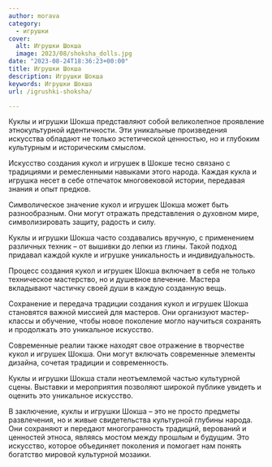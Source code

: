 ```yaml
---
author: morava
category:
  - игрушки
cover:
  alt: Игрушки Шокша
  image: 2023/08/shoksha_dolls.jpg
date: "2023-08-24T18:36:23+00:00"
title: Игрушки Шокша
description: Игрушки Шокша
keywords: Игрушки Шокша
url: /igrushki-shoksha/

---
```

Куклы и игрушки Шокша представляют собой великолепное проявление этнокультурной идентичности. Эти уникальные произведения искусства обладают не только эстетической ценностью, но и глубоким культурным и историческим смыслом.

Искусство создания кукол и игрушек в Шокше тесно связано с традициями и ремесленными навыками этого народа. Каждая кукла и игрушка несет в себе отпечаток многовековой истории, передавая знания и опыт предков.

Символическое значение кукол и игрушек Шокша может быть разнообразным. Они могут отражать представления о духовном мире, символизировать защиту, радость и силу.

Куклы и игрушки Шокша часто создавались вручную, с применением различных техник – от вышивки до лепки из глины. Такой подход придавал каждой кукле и игрушке уникальность и индивидуальность.

Процесс создания кукол и игрушек Шокша включает в себя не только техническое мастерство, но и душевное влечение. Мастера вкладывают частичку своей души в каждую созданную вещь.

Сохранение и передача традиции создания кукол и игрушек Шокша становятся важной миссией для мастеров. Они организуют мастер-классы и обучение, чтобы новое поколение могло научиться сохранять и продолжать это уникальное искусство.

Современные реалии также находят свое отражение в творчестве кукол и игрушек Шокша. Они могут включать современные элементы дизайна, сочетая традиции и современность.

Куклы и игрушки Шокша стали неотъемлемой частью культурной сцены. Выставки и мероприятия позволяют широкой публике увидеть и оценить это уникальное искусство.

В заключение, куклы и игрушки Шокша – это не просто предметы развлечения, но и живые свидетельства культурной глубины народа. Они сохраняют и передают многогранность традиций, верований и ценностей этноса, являясь мостом между прошлым и будущим. Это искусство, которое объединяет поколения и помогает нам понять богатство мировой культурной мозаики.
